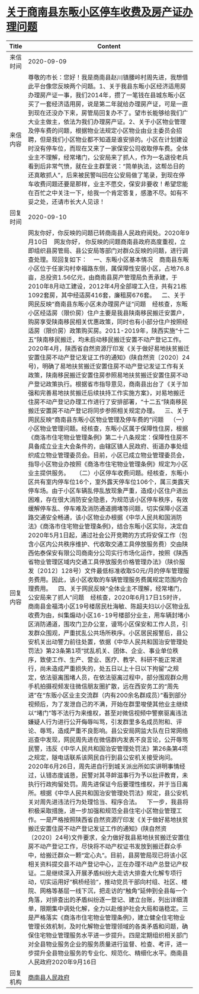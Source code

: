# <a href="http://www.shangluo.gov.cn/zmhd/ldxxxx.jsp?urltype=leadermail.LeaderMailContentUrl&wbtreeid=1112&leadermailid=6431">关于商南县东畈小区停车收费及房产证办理问题</a>
| Title |                                                                                                                                                                                                                                                                                                                                                                                                                                                                                                                                                                                                                                                                                                                                                                                                                                                                                                                                                                                                                                                                                                                                                                                             Content                                                                                                                                                                                                                                                                                                                                                                                                                                                                                                                                                                                                                                                                                                                                                                                                                                                                                                                                                                                                                                                                                                                                                                                              |
|:-----:|--------------------------------------------------------------------------------------------------------------------------------------------------------------------------------------------------------------------------------------------------------------------------------------------------------------------------------------------------------------------------------------------------------------------------------------------------------------------------------------------------------------------------------------------------------------------------------------------------------------------------------------------------------------------------------------------------------------------------------------------------------------------------------------------------------------------------------------------------------------------------------------------------------------------------------------------------------------------------------------------------------------------------------------------------------------------------------------------------------------------------------------------------------------------------------------------------------------------------------------------------------------------------------------------------------------------------------------------------------------------------------------------------------------------------------------------------------------------------------------------------------------------------------------------------------------------------------------------------------------------------------------------------------------------------------------------------------------------------------------------------------------------------------------------------------------------------------------------------------------------------------------------------------------------------------------------------------------------------------------------------------------------------------------------------------------------------------------------------------------------------------------------------------------------------------------------------------------------------------------------------------------------------------------------------------------------------------------------------------------------------------------------------|
| 来信时间  | 2020-09-09                                                                                                                                                                                                                                                                                                                                                                                                                                                                                                                                                                                                                                                                                                                                                                                                                                                                                                                                                                                                                                                                                                                                                                                                                                                                                                                                                                                                                                                                                                                                                                                                                                                                                                                                                                                                                                                                                                                                                                                                                                                                                                                                                                                                                                                                                                                                                                                       |
| 来信内容  | 尊敬的市长：您好！我是商南县赵川镇腰岭村周先进，我想借此平台像您反映两个问题。1、关于我县东畈小区经济适用房办理房产证一事，我们2014年，攒了一笔钱在县城东畈小区买了一套经济适用房，说是第二年就给办理房产证，可是一直到现在还没办下来，房管局回复办不了。望市长能够给我们广大业主做主，依法为我们办理房产证。2、关于小区物业管理及停车费的问题，根据物业法规定小区物业由业主委员会招聘，但是我们小区物业都不知道是谁安排的。小区在计划建设时没有停车位，而现在又来了一家保安公司收取停车费。全体业主不理解，经常堵门，公安局来了抓人，作为一名退役老兵看到后非常气愤，就在业主群里说：“简单执法，这帮怂日的还真敢抓人”，后来被民警叫回在公安局做了笔录，到现在停车收费问题还要是那样，业主不愿交，保安非要收！希望您能在百忙之中关注一下，给我一个肯定答复，感激不尽。如有不妥之处，还请市长大人见谅！                                                                                                                                                                                                                                                                                                                                                                                                                                                                                                                                                                                                                                                                                                                                                                                                                                                                                                                                                                                                                                                                                                                                                                                                                                                                                                                                                                                                                                                                                                                                                                                                                                                                                                                                                                                                                                                                                                                                                                                          |
| 回复时间  | 2020-09-10                                                                                                                                                                                                                                                                                                                                                                                                                                                                                                                                                                                                                                                                                                                                                                                                                                                                                                                                                                                                                                                                                                                                                                                                                                                                                                                                                                                                                                                                                                                                                                                                                                                                                                                                                                                                                                                                                                                                                                                                                                                                                                                                                                                                                                                                                                                                                                                       |
| 回复内容  | 网友你好，你反映的问题已转商南县人民政府阅处。2020年9月10日    网友你好， 你反映的问题商南县政府高度重视，立即组织县房管局、县公安局等部门对群众反映的问题，进行调查处理。现回复如下：    一、东畈小区基本情况    商南县东畈小区位于任家沟村幸福路东侧，属保障性安居小区，占地76.8亩，总投资1.56亿元，由商南县房产管理局负责承建，于2010年8月动工建设，2012年4月全部竣工入住，共有21栋1092套房，其中经适房416套，廉租房676套。    二、关于网民反映“商南县东畈小区未办理房产证”问题    经核查，东畈小区经适房（限价房）住户主要是我县陕南移民搬迁安置户，购房享受陕南移民相关优惠政策，同时也有小部分住户按照经适房（限价房）政策购买房。2011-2019年，陕西实施“十二五”陕南移民搬迁，均未启动移民搬迁安置不动产登记工作。2020年4月，陕西省自然资源厅印发《关于做好易地扶贫搬迁安置住房不动产登记发证工作的通知》(陕自然资〔2020〕24号)，明确了易地扶贫搬迁安置住房不动产登记发证工作有关政策，陕南移民搬迁安置住房参照易地扶贫搬迁安置住房不动产登记政策执行。根据省市指导意见，商南县出台了《关于加强和完善易地扶贫搬迁后续扶持工作实施方案》，对易地搬迁住房不动产登记办理工作进行了安排部署，“十二五”陕南移民搬迁安置房不动产登记将同步参照相关规定办理。    三、关于网民反映“商南县东畈小区物业管理及停车费的”问题    （一）小区物业管理问题。经核查，东畈小区属于保障性住房，根据《商洛市住宅物业管理条例》第二十八条规定：保障性住房不具备成立业主大会条件的，由辖区镇人民政府、街道办事处组织成立物业管理委员会。目前，小区已成立物业管理委员会，指导小区物业办按照《商洛市住宅物业管理条例》规定为小区业主提供服务。    （二）小区停车收费问题。经核查，东畈小区共有室内停车位16个，室外露天停车位106个，属三类露天停车场。由于小区车辆乱停乱放现象严重，造成小区住户进出困难，存在很大消防安全隐患，为规范该小区停车秩序，有效缓解停车乱、停车难及消防通道拥堵等问题，切实保障小区道路交通安全畅通，该小区物业办根据《中华人民共和国消防法》《商洛市住宅物业管理条例》，结合东畈小区实际，决定自2020年5月1日起，通过社会公开竞聘的方式将安保工作（包含小区内公共秩序维护、代收取交通工具停放服务费）交由陕西佑泰保安有限公司商南分公司实行市场化运作，按照《陕西省物业管理区域内交通工具停放服务价格管理办法》（陕价服发〔2012〕128号）文件最低标准收取50元/月的停车管理服务费用。因此，该小区收取的车辆管理服务费属规定范围内合理费用。    四、关于网民反映“全体业主不理解，经常堵门，公安局来了抓人”问题    经核查，2020年6月17日15时许，商南县金福湾小区19号楼居民杜海敏、陈超夫妇以小区物业乱收费为由，纠集煽动小区16-19号楼部分业主，用车辆封堵小区消防通道，围攻门卫办公室，谩骂小区保安和工作人员，引发群众围观，严重扰乱公共场所秩序。小区居民报警后，县公安机关出动警力前往处置，依据《中华人民共和国治安管理处罚法》第23条第1项“扰乱机关、团体、企业、事业单位秩序，致使工作、生产、营业、医疗、教学、科研不能正常进行，尚未造成严重损失的，处五日以上十日以下拘留”之规定，依法驱离围堵人员，在依法驱离过程中，部分围观群众用手机拍摄视频发往微信朋友圈扩散，远在西安务工的“周先进”在“东贩小区业主交流群（内有200余名群成员）”看到部分视频后，为了发泄自己的不满，开始在群里唆使其他业主继续以“堵门”等不法行为来维权，甚至对微信视频中警察驱离违法嫌疑人行为进行公开侮辱叫骂，引发群里多名成员附和、评论、辱骂，造成严重不良影响。县公安局网监大队在日常网络巡查中发现，网民周先进在微信群内发表不良言论，公开辱骂民警，违反《中华人民共和国治安管理处罚法》第26条第4项之规定，隧电话联系该网民自行到县公安机关接受询问。    2020年6月26日，周先进自行到城关派出所如实讲明事情经过，认错态度诚恳，民警对其寻衅滋事行为予以批评教育，未执行行政拘留处罚。周先进保证今后要理性维权，并于当日离所。根据《中华人民共和国治安管理处罚法》规定，县公安机关对周先进违法行为处理恰当、程序合法。    下一步，我县将积极采取措施，进一步加强和规范全县住宅小区物业管理工作。一是严格按照陕西省自然资源厅印发《关于做好易地扶贫搬迁安置住房不动产登记发证工作的通知》(陕自然资〔2020〕24号)文件要求，全力做好我县易地扶贫搬迁安置住房不动产登记工作，尽快将不动产权证书发放到搬迁群众手中，给搬迁群众一颗“定心丸”。目前，县房管局现已将该小区相关资料提交县不动产登记中心，正在办理不动产总登记产权证。二是继续深入开展矛盾纠纷大走访大排查大化解专项行动，切实运用好“枫桥经验”，推动党员干部向村组、社区、楼院、网格等基层一线下沉，把走访的“触角”延伸到全县每一个角落，对排查出的矛盾纠纷逐一登记、建立台账，列出详细清单，限期集中调处化解，全力以赴维护社会大局和谐稳定。三是严格落实《商洛市住宅物业管理条例》，建立健全住宅物业管理长效机制，及时化解物业管理领域的各类矛盾和问题，确保住宅物业管理服务水平进一步提升。四是定期组织相关部门对全县物业服务企业的服务质量进行监督、检查、考评，进一步提升全县物业服务的专业化、规范化、精细化水平。商南县人民政府2020年9月16日 |
| 回复机构  | <a href="../../category/agencies/商南县人民政府.md">商南县人民政府</a>                                                                                                                                                                                                                                                                                                                                                                                                                                                                                                                                                                                                                                                                                                                                                                                                                                                                                                                                                                                                                                                                                                                                                                                                                                                                                                                                                                                                                                                                                                                                                                                                                                                                                                                                                                                                                                                                                                                                                                                                                                                                                                                                                                                                                                                                                                                                         |